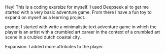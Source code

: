 ﻿Hey! This is a coding exersize for myself.
I used Deepseek ai to get me started with a very basic adventure game. 
From there I have a fun toy to expand on myself as a learning project. 

prompt I started with
write a minimalistic text adventure game 
in which the player is an artist with a crumbled art career 
in the context of a crumbled art scene 
in a crubled dutch coastal city.

Expansion:
I added more attributes to the player.
